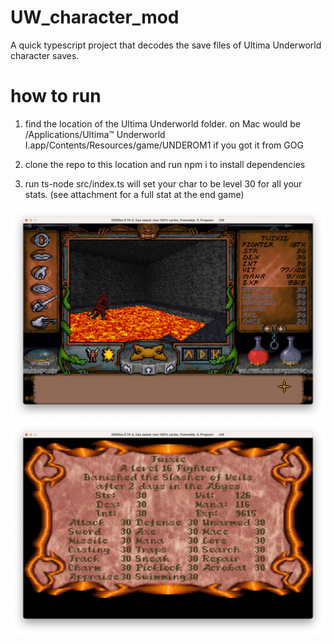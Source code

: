 # UW_character_mod
A quick typescript project that decodes the save files of Ultima Underworld character saves.

# how to run
1. find the location of the Ultima Underworld folder. on Mac would be /Applications/Ultima™  Underworld I.app/Contents/Resources/game/UNDEROM1 if you got it from GOG

2. clone the repo to this location and run npm i to install dependencies
3. run ts-node src/index.ts will set your char to be level 30 for all your stats. (see attachment for a full stat at the end game)

![Character Stats](character.png)
![End Game Stats](endgame.png)


